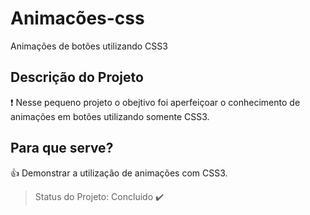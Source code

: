 # Animacões-css
Animações de botões utilizando CSS3

## Descrição do Projeto
:exclamation: Nesse pequeno projeto o obejtivo foi aperfeiçoar o conhecimento de animações em botões utilizando somente CSS3.

## Para que serve?

:+1: Demonstrar a utilização de animações com CSS3. 

> Status do Projeto: Concluido :heavy_check_mark:

